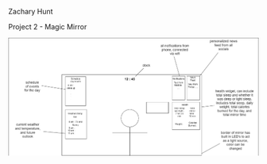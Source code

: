 Zachary Hunt

Project 2 - Magic Mirror

![alt text](https://github.com/ZHUNT64/p2.Zachary.Hunt/blob/main/p2.zachary.hunt.png?raw=true)
